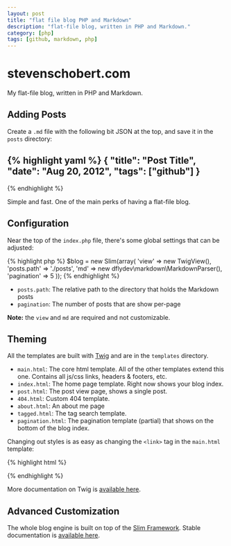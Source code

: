 ```yaml
---
layout: post
title: "flat file blog PHP and Markdown"
description: "flat-file blog, written in PHP and Markdown."
category: [php]
tags: [github, markdown, php]
---
```


# stevenschobert.com

My flat-file blog, written in PHP and Markdown.

## Adding Posts

Create a `.md` file with the following bit JSON at the top, and save it in the `posts` directory:

{% highlight yaml %}
{
  "title": "Post Title",
  "date": "Aug 20, 2012",
  "tags": ["github"]
}
--
{% endhighlight %}

Simple and fast. One of the main perks of having a flat-file blog.

## Configuration

Near the top of the `index.php` file, there's some global settings that can be adjusted:

{% highlight php %}
$blog = new Slim(array(
  'view'        => new TwigView(),
  'posts.path'  => './posts',
  'md'          => new dflydev\markdown\MarkdownParser(),
  'pagination'  => 5
));
{% endhighlight %}

- `posts.path`: The relative path to the directory that holds the Markdown posts
- `pagination`: The number of posts that are show per-page

__Note:__ the `view` and `md` are required and not customizable.

## Theming

All the templates are built with [Twig](http://twig.sensiolabs.org/ "twig.sensiolabs.org") and are in the `templates` directory.

- `main.html`: The core html template. All of the other templates extend this one. Contains all js/css links, headers & footers, etc.
- `index.html`: The home page template. Right now shows your blog index.
- `post.html`: The post view page, shows a single post.
- `404.html`: Custom 404 template.
- `about.html`: An about me page
- `tagged.html`: The tag search template.
- `pagination.html`: The pagination template (partial) that shows on the bottom of the blog index.

Changing out styles is as easy as changing the `<link>` tag in the `main.html` template:

{% highlight html %}
<link rel="stylesheet" href="/css/main.css" />
{% endhighlight %}

More documentation on Twig is [available here](http://twig.sensiolabs.org/documentation "twig.sensiolabs.org/documentation").

## Advanced Customization

The whole blog engine is built on top of the [Slim Framework](http://www.slimframework.com/ "slimframework.com"). 
Stable documentation is [available here](http://www.slimframework.com/documentation/stable "slimframework.com/documentation/stable").
